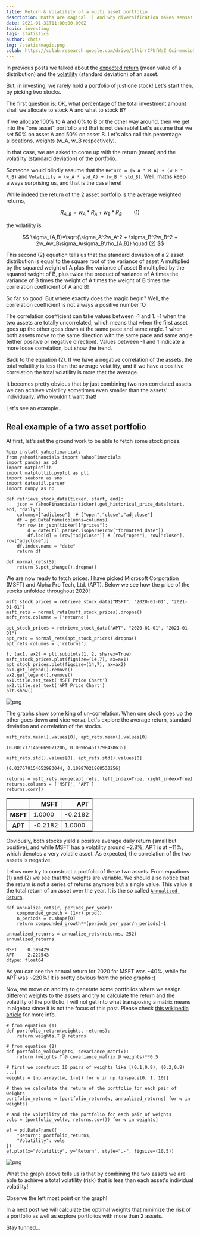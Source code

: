 ```yaml
---
title: Return & Volatility of a multi asset portfolio
description: Maths are magical :) And why diversification makes sense!
date: 2021-01-31T11:00:00.000Z
topic: investing
tags: statistics
author: chris
img: /static/magic.png
colab: https://colab.research.google.com/drive/1lNirrCFUfWaZ_Cci-mmsio79wX_KwR5b?usp=sharing
---
```


In previous posts we talked about the [expected return](/post/measures-of-location) (mean value of a distribution) and the [volatility](/post/measures-of-variability) (standard deviation) of an asset.

But, in investing, we rarely hold a portfolio of just one stock! Let's start then, by picking two stocks.

The first question is: OK, what percentage of the total investment amount shall we allocate to stock A and what to stock B?

If we allocate 100% to A and 0% to B or the other way around, then we get into the "one asset" portfolio and that is not desirable! Let's assume that we set 50% on asset A and 50% on asset B. Let's also call this percentage allocations, weights (w_A, w_B respectively).

In that case, we are asked to come up with the return (mean) and the volatility (standard deviation) of the portfolio.

Someone would blindly assume that the `Return = (w_A * R_A) + (w_B * R_B)` and `Volatility = (w_A * std_A) + (w_B * std_B)`. Well, maths keep always surprising us, and that is the case here!

While indeed the return of the 2 asset portfolio is the average weighted returns,

$$
R_{A,B} = w_A*R_A + w_B*R_B  \qquad (1)
$$

the volatility is

$$
\sigma_{A,B}=\sqrt{\sigma_A^2w_A^2 + \sigma_B^2w_B^2 + 2w_Aw_B\sigma_A\sigma_B\rho_{A,B}}  \quad (2)
$$

This second (2) equation tells us that the standard deviation of a 2 asset distribution is equal to the square root of the variance of asset A multiplied by the squared weight of A plus the variance of asset B multiplied by the squared weight of B, plus twice the product of variance of A times the variance of B times the weight of A times the weight of B times the correlation coefficient of A and B!

So far so good! But where exactly does the magic begin? Well, the correlation coefficient is not always a positive number :O

The correlation coefficient can take values between -1 and 1. -1 when the two assets are totally uncorrelated, which means that when the first asset goes up the other goes down at the same pace and same angle. 1 when both assets move to the same direction with the same pace and same angle (either positive or negative direction). Values between -1 and 1 indicate a more loose correlation, but show the trend.

Back to the equation (2). If we have a negative correlation of the assets, the total volatility is less than the average volatility, and if we have a positive correlation the total volatility is more that the average.

It becomes pretty obvious that by just combining two non correlated assets we can achieve volatility sometimes even smaller than the assets' individually. Who wouldn't want that!

Let's see an example...

## Real example of a two asset portfolio

At first, let's set the ground work to be able to fetch some stock prices.

```
%pip install yahoofinancials
from yahoofinancials import YahooFinancials
import pandas as pd
import matplotlib
import matplotlib.pyplot as plt
import seaborn as sns
import dateutil.parser
import numpy as np

def retrieve_stock_data(ticker, start, end):
    json = YahooFinancials(ticker).get_historical_price_data(start, end, "daily")
    columns=["adjclose"]  # ["open","close","adjclose"]
    df = pd.DataFrame(columns=columns)
    for row in json[ticker]["prices"]:
        d = dateutil.parser.isoparse(row["formatted_date"])
        df.loc[d] = [row["adjclose"]] # [row["open"], row["close"], row["adjclose"]]
    df.index.name = "date"
    return df

def normal_rets(S):
    return S.pct_change().dropna()
```

We are now ready to fetch prices. I have picked Microsoft Corporation (MSFT) and Alpha Pro Tech, Ltd. (APT). Below we see how the price of the stocks unfolded throughout 2020! 

```
msft_stock_prices = retrieve_stock_data("MSFT", "2020-01-01", "2021-01-01")
msft_rets = normal_rets(msft_stock_prices).dropna()
msft_rets.columns = ['returns']

apt_stock_prices = retrieve_stock_data("APT", "2020-01-01", "2021-01-01")
apt_rets = normal_rets(apt_stock_prices).dropna()
apt_rets.columns = ['returns']

f, (ax1, ax2) = plt.subplots(1, 2, sharex=True)
msft_stock_prices.plot(figsize=(14,7), ax=ax1)
apt_stock_prices.plot(figsize=(14,7), ax=ax2)
ax1.get_legend().remove()
ax2.get_legend().remove()
ax1.title.set_text('MSFT Price Chart')
ax2.title.set_text('APT Price Chart')
plt.show()
```

![png](portfolio-expected-return-and-risk/portfolio-expected-return-and-risk_4_0.png)

The graphs show some king of un-correlation. When one stock goes up the other goes down and vice versa. Let's explore the average return, standard deviation and correlation of the stocks.

```
msft_rets.mean().values[0], apt_rets.mean().values[0]
```
    (0.0017171460669071206, 0.009654517798428635)


```
msft_rets.std().values[0], apt_rets.std().values[0]
```
    (0.027679154652983044, 0.10987021868530256)

```
returns = msft_rets.merge(apt_rets, left_index=True, right_index=True)
returns.columns = ['MSFT', 'APT']
returns.corr()
```

<div>
<table border="1">
  <thead>
    <tr style="text-align: right;">
      <th></th>
      <th>MSFT</th>
      <th>APT</th>
    </tr>
  </thead>
  <tbody>
    <tr>
      <th>MSFT</th>
      <td>1.0000</td>
      <td>-0.2182</td>
    </tr>
    <tr>
      <th>APT</th>
      <td>-0.2182</td>
      <td>1.0000</td>
    </tr>
  </tbody>
</table>
</div>


Obviously, both stocks yield a positive average daily return (small but positive), and while MSFT has a volatility around ~2.8%, APT is at ~11%, which denotes a very volatile asset. As expected, the correlation of the two assets is negative.

Let us now try to construct a portfolio of these two assets. From equations (1) and (2) we see that the weights are variable. We should also notice that the return is not a series of returns anymore but a single value. This value is the total return of an asset over the year. It is the so called [`Annualized Return`](/post/geometric-progression-and-compounding-of-returns).


```
def annualize_rets(r, periods_per_year):
    compounded_growth = (1+r).prod()
    n_periods = r.shape[0]
    return compounded_growth**(periods_per_year/n_periods)-1

annualized_returns = annualize_rets(returns, 252)
annualized_returns
```

    MSFT    0.399429
    APT     2.222543
    dtype: float64


As you can see the annual return for 2020 for MSFT was ~40%, while for APT was ~220%! It is pretty obvious from the price graphs :)

Now, we move on and try to generate some portfolios where we assign different weights to the assets and try to calculate the return and the volatility of the portfolio. I will not get into what transposing a matrix means in algebra since it is not the focus of this post. Please check [this wikipedia article](https://en.wikipedia.org/wiki/Transpose) for more info.


```
# from equation (1)
def portfolio_return(weights, returns):
    return weights.T @ returns

# from equation (2)
def portfolio_vol(weights, covariance_matrix):
    return (weights.T @ covariance_matrix @ weights)**0.5

# first we construct 10 pairs of weights like [(0.1,0.9), (0.2,0.8) ...]
weights = [np.array([w, 1-w]) for w in np.linspace(0, 1, 10)]

# then we calculate the return of the portfolio for each pair of weights
portfolio_returns = [portfolio_return(w, annualized_returns) for w in weights]

# and the volatility of the portfolio for each pair of weights
vols = [portfolio_vol(w, returns.cov()) for w in weights]

ef = pd.DataFrame({
    "Return": portfolio_returns, 
    "Volatility": vols
})
ef.plot(x="Volatility", y="Return", style=".-", figsize=(10,5))
```
  
![png](portfolio-expected-return-and-risk/portfolio-expected-return-and-risk_12_1.png)

What the graph above tells us is that by combining the two assets we are able to achieve a total volatility (risk) that is less than each asset's individual volatility!

Observe the left most point on the graph!

In a next post we will calculate the optimal weights that minimize the risk of a portfolio as well as explore portfolios with more than 2 assets.

Stay tunned...

